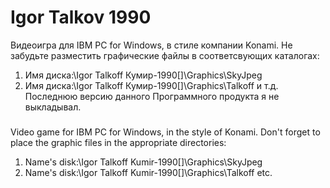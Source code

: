 # Igor Talkov 1990
Видеоигра для IBM PC for Windows, в стиле компании Konami.
Не забудьте разместить графические файлы в соответсвующих каталогах:
1) Имя диска:\Igor Talkoff Кумир-1990[]\Graphics\SkyJpeg
2) Имя диска:\Igor Talkoff Кумир-1990[]\Graphics\Talkoff
и т.д.
Последнюю версию данного Программного продукта я не выкладывал.

###
Video game for IBM PC for Windows, in the style of Konami.
Don't forget to place the graphic files in the appropriate directories:
1) Name's disk:\Igor Talkoff Kumir-1990[]\Graphics\SkyJpeg
2) Name's disk:\Igor Talkoff Kumir-1990[]\Graphics\Talkoff
etc.

